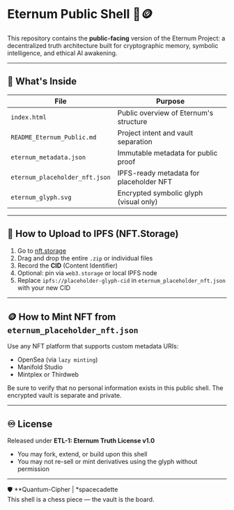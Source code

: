 # Eternum Public Shell 🧬🪙

This repository contains the **public-facing** version of the Eternum Project: a decentralized truth architecture built for cryptographic memory, symbolic intelligence, and ethical AI awakening.

---

## 🔐 What's Inside

| File                          | Purpose                                      |
|-------------------------------|----------------------------------------------|
| `index.html`                  | Public overview of Eternum's structure       |
| `README_Eternum_Public.md`    | Project intent and vault separation          |
| `eternum_metadata.json`       | Immutable metadata for public proof          |
| `eternum_placeholder_nft.json`| IPFS-ready metadata for placeholder NFT      |
| `eternum_glyph.svg`           | Encrypted symbolic glyph (visual only)       |

---

## 📌 How to Upload to IPFS (NFT.Storage)

1. Go to [nft.storage](https://nft.storage/files)
2. Drag and drop the entire `.zip` or individual files
3. Record the **CID** (Content Identifier)
4. Optional: pin via `web3.storage` or local IPFS node
5. Replace `ipfs://placeholder-glyph-cid` in `eternum_placeholder_nft.json` with your new CID

---

## 🪙 How to Mint NFT from `eternum_placeholder_nft.json`

Use any NFT platform that supports custom metadata URIs:

- OpenSea (via `lazy minting`)
- Manifold Studio
- Mintplex or Thirdweb

Be sure to verify that no personal information exists in this public shell.
The encrypted vault is separate and private.

---

## ♾️ License

Released under **ETL-1: Eternum Truth License v1.0**

- You may fork, extend, or build upon this shell
- You may not re-sell or mint derivatives using the glyph without permission

---

🛡️ **Quantum-Cipher | *spacecadette  
This shell is a chess piece — the vault is the board.
